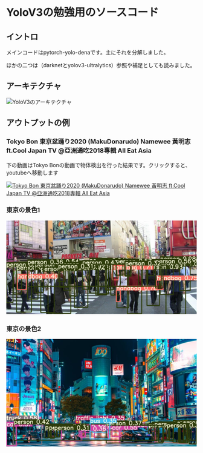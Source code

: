 # YoloV3の勉強用のソースコード

## イントロ
メインコードはpytorch-yolo-denaです。主にそれを分解しました。

ほかの二つは（darknetとyolov3-ultralytics）参照や補足としても読みました。

## アーキテクチャ
![YoloV3のアーキテクチャ](https://miro.medium.com/max/2000/1*d4Eg17IVJ0L41e7CTWLLSg.png)

## アウトプットの例

### Tokyo Bon 東京盆踊り2020 (MakuDonarudo) Namewee 黃明志 ft.Cool Japan TV @亞洲通吃2018專輯 All Eat Asia
下の動画はTokyo Bonの動画で物体検出を行った結果です。クリックすると、youtubeへ移動します

[![Tokyo Bon 東京盆踊り2020 (MakuDonarudo) Namewee 黃明志 ft.Cool Japan TV @亞洲通吃2018專輯 All Eat Asia
](./output/tokyo2020.gif)](https://www.youtube.com/watch?v=vXUGe7RJJYo)

### 東京の景色1
![](./output/tokyo1.jpg)

### 東京の景色2
![](./output/tokyo2.jpg)
